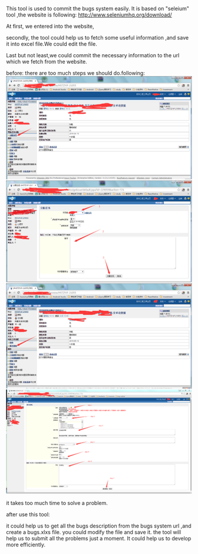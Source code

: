 This tool is used to commit the bugs system easily.
It is based on "seleium" tool ,the website is following:
http://www.seleniumhq.org/download/

At first, we entered into the website,

secondly, the tool could help us to fetch some useful information ,and save it into excel file.We could edit the file.

Last but not least,we could commit the necessary information to the url which we fetch from the website.

before: there are too much steps we should do.following:
![image](/pics/1.png)
![image](/pics/2.png)
![image](/pics/3.png)
![image](/pics/4.png)

it takes too much time to solve a problem.

after use this tool:

  it could help us to get all the bugs description from the bugs system url ,and create a bugs.xlxs file. you could modify the file and save it. the tool will help us to submit all the problems just a moment. It could help us to develop more efficiently.
